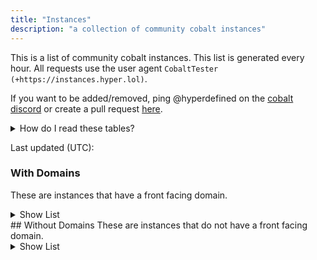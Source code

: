 ```yaml
---
title: "Instances"
description: "a collection of community cobalt instances"
---
```

This is a list of community cobalt instances. This list is generated every hour. All requests use the user agent `CobaltTester (+https://instances.hyper.lol)`.

If you want to be added/removed, ping @hyperdefined on the [cobalt discord](https://discord.gg/pQPt8HBUPu) or create a pull request [here](https://github.com/hyperdefined/CobaltTester).

<details>
<summary>How do I read these tables?</summary>
<h4>Frontend & API</h4>
<p>See the <a href="{{ site.url }}/faq">FAQ</a>.</p>
<h4>Status</h4>
The status of an instance can be 3 values:
<ul>
<li><code>Online</code>: Frontend and API are both online.</li>
<li><code>Partial</code>: Frontend or API are offline/not online.</li>
<li><code>Offline</code>: Frontend and API are both offline.</li>
</ul>
<h4>Score</h4>
A score is the percentage of media that instance was able to download. The higher the score to 100, the more media that instance can download. Some services require certain cookies to be set, so not all instances can handle certain websites.

There can also be region blocking based on where the instance is.
</details>

Last updated (UTC): <time>

### With Domains
These are instances that have a front facing domain.
<details>
<summary>Show List</summary>
<main-table>
</details>
## Without Domains
These are instances that do not have a front facing domain.
<details>
<summary>Show List</summary>
<other-table>
</details>